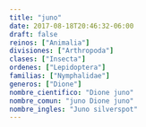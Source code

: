 ```yaml
---
title: "juno"
date: 2017-08-18T20:46:32-06:00
draft: false
reinos: ["Animalia"]
divisiones: ["Arthropoda"]
clases: ["Insecta"]
ordenes: ["Lepidoptera"]
familias: ["Nymphalidae"]
generos: ["Dione"]
nombre_cientifico: "Dione juno"
nombre_comun: "juno Dione juno"
nombre_ingles: "Juno silverspot"
---
```

